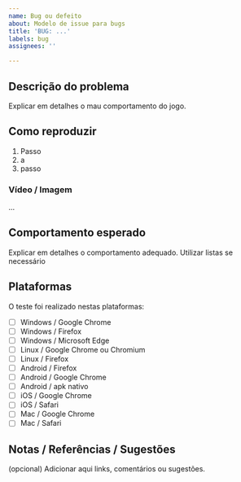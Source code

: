 ```yaml
---
name: Bug ou defeito
about: Modelo de issue para bugs
title: 'BUG: ...'
labels: bug
assignees: ''

---
```


## Descrição do problema

Explicar em detalhes o mau comportamento do jogo.

## Como reproduzir

1. Passo
1. a
1. passo

### Vídeo / Imagem

...

## Comportamento esperado

Explicar em detalhes o comportamento adequado. Utilizar listas se necessário

## Plataformas

O teste foi realizado nestas plataformas:

* [ ] Windows /	Google Chrome
* [ ] Windows	/ Firefox
* [ ] Windows	/ Microsoft Edge
* [ ] Linux	/ Google Chrome ou Chromium
* [ ] Linux / Firefox
* [ ] Android	/ Firefox
* [ ] Android /	Google Chrome
* [ ] Android	/ apk nativo
* [ ] iOS	/ Google Chrome
* [ ] iOS	/ Safari
* [ ] Mac	/ Google Chrome
* [ ] Mac	/ Safari

## Notas / Referências / Sugestões

(opcional) Adicionar aqui links, comentários ou sugestões.
